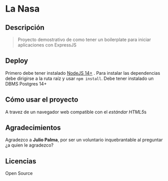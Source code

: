 # La Nasa

## Descripción

> Proyecto demostrativo de como tener un boilerplate para iniciar aplicaciones con ExpressJS

## Deploy

Primero debe tener instalado [NodeJS 14+](https://nodejs.org/en/) . Para instalar las dependencias debe dirigirse a la ruta raíz y usar `npm install`. Debe tener instalado un DBMS Postgres 14+

## Cómo usar el proyecto

A travez de un navegador web compatible con el *estándar HTML5*s

## Agradecimientos

Agradezco a **Julio Palma**, por ser un voluntario inquebrantable al preguntar ¿a quien le agradezco?

## Licencias

Open Source